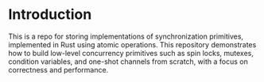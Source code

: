 # Introduction
This is a repo for storing implementations of synchronization primitives, implemented in Rust using atomic operations. 
This repository demonstrates how to build low-level concurrency primitives such as spin locks, mutexes, condition variables, and one-shot channels from scratch, with a focus on correctness and performance.